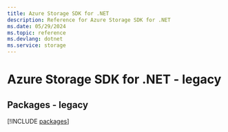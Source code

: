 ```yaml
---
title: Azure Storage SDK for .NET
description: Reference for Azure Storage SDK for .NET
ms.date: 05/29/2024
ms.topic: reference
ms.devlang: dotnet
ms.service: storage
---
```

# Azure Storage SDK for .NET - legacy
## Packages - legacy
[!INCLUDE [packages](storage-index.md)]